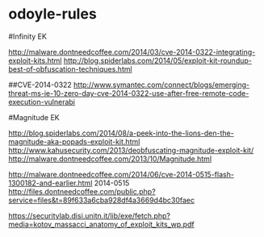 odoyle-rules
============
#Infinity EK

http://malware.dontneedcoffee.com/2014/03/cve-2014-0322-integrating-exploit-kits.html
http://blog.spiderlabs.com/2014/05/exploit-kit-roundup-best-of-obfuscation-techniques.html

##CVE-2014-0322
http://www.symantec.com/connect/blogs/emerging-threat-ms-ie-10-zero-day-cve-2014-0322-use-after-free-remote-code-execution-vulnerabi

#Magnitude EK

http://blog.spiderlabs.com/2014/08/a-peek-into-the-lions-den-the-magnitude-aka-popads-exploit-kit.html
http://www.kahusecurity.com/2013/deobfuscating-magnitude-exploit-kit/
http://malware.dontneedcoffee.com/2013/10/Magnitude.html



http://malware.dontneedcoffee.com/2014/06/cve-2014-0515-flash-1300182-and-earlier.html
2014-0515
http://files.dontneedcoffee.com/public.php?service=files&t=89f633a6cba928df4a3669d4bc30faec





https://securitylab.disi.unitn.it/lib/exe/fetch.php?media=kotov_massacci_anatomy_of_exploit_kits_wp.pdf
